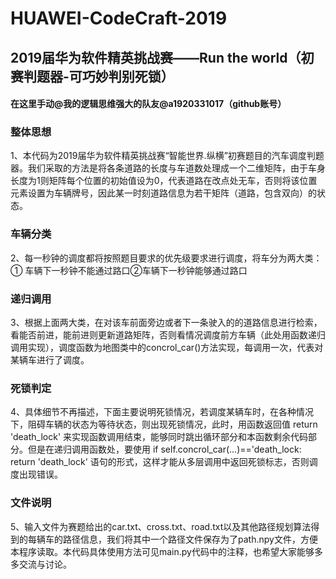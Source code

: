 # HUAWEI-CodeCraft-2019
2019届华为软件精英挑战赛——Run the world（初赛判题器-可巧妙判别死锁）
-----------------------

#### 在这里手动@我的逻辑思维强大的队友@a1920331017（github账号）
### 整体思想
1、本代码为2019届华为软件精英挑战赛“智能世界.纵横”初赛题目的汽车调度判题器。我们采取的方法是将各条道路的长度与车道数处理成一个二维矩阵，由于车身长度为1则矩阵每个位置的初始值设为0，代表道路在改点处无车，否则将该位置元素设置为车辆牌号，因此某一时刻道路信息为若干矩阵（道路，包含双向）的状态。
###   车辆分类
2、每一秒钟的调度都将按照题目要求的优先级要求进行调度，将车分为两大类：① 车辆下一秒钟不能通过路口②车辆下一秒钟能够通过路口
### 递归调用
3、根据上面两大类，在对该车前面旁边或者下一条驶入的的道路信息进行检索，看能否前进，能前进则更新道路矩阵，否则看情况调度前方车辆（此处用函数递归调用实现），调度函数为地图类中的concrol_car()方法实现，每调用一次，代表对某辆车进行了调度。
### 死锁判定
4、具体细节不再描述，下面主要说明死锁情况，若调度某辆车时，在各种情况下，阻碍车辆的状态为等待状态，则出现死锁情况，此时，用函数返回值 return 'death_lock' 来实现函数调用结束，能够同时跳出循环部分和本函数剩余代码部分。但是在递归调用函数处，要使用 if self.concrol_car(...)=='death_lock:
return 'death_lock' 语句的形式，这样才能从多层调用中返回死锁标志，否则调度出现错误。
### 文件说明
5、输入文件为赛题给出的car.txt、cross.txt、road.txt以及其他路径规划算法得到的每辆车的路径信息，我们将其中一个路径文件保存为了path.npy文件，方便本程序读取。本代码具体使用方法可见main.py代码中的注释，也希望大家能够多多交流与讨论。
